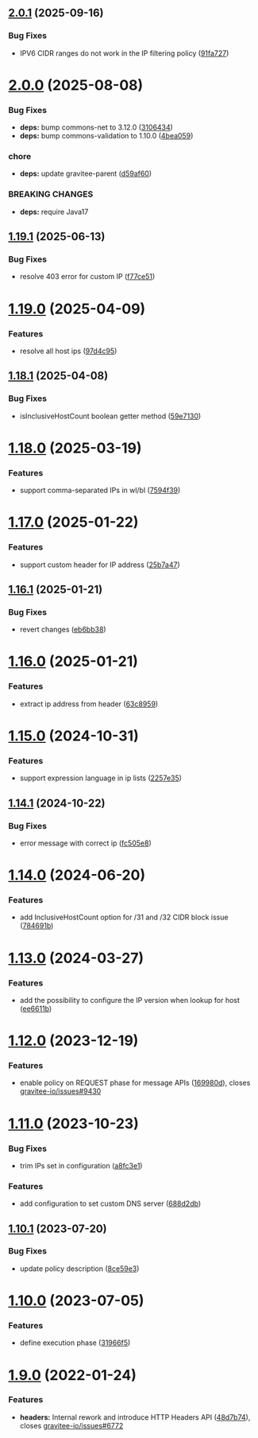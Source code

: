## [2.0.1](https://github.com/gravitee-io/gravitee-policy-ipfiltering/compare/2.0.0...2.0.1) (2025-09-16)


### Bug Fixes

* IPV6 CIDR ranges do not work in the IP filtering policy ([91fa727](https://github.com/gravitee-io/gravitee-policy-ipfiltering/commit/91fa72708b9459b985b0e92a14364735cd174867))

# [2.0.0](https://github.com/gravitee-io/gravitee-policy-ipfiltering/compare/1.19.1...2.0.0) (2025-08-08)


### Bug Fixes

* **deps:** bump commons-net to 3.12.0 ([3106434](https://github.com/gravitee-io/gravitee-policy-ipfiltering/commit/31064349e674a5cef75c4d6e95e119ea83a8f727))
* **deps:** bump commons-validation to 1.10.0 ([4bea059](https://github.com/gravitee-io/gravitee-policy-ipfiltering/commit/4bea059d36ca61b9e1c222e804e7680a66df5570))


### chore

* **deps:** update gravitee-parent ([d59af60](https://github.com/gravitee-io/gravitee-policy-ipfiltering/commit/d59af602346d2915d7c2851dba98c724a1e32313))


### BREAKING CHANGES

* **deps:** require Java17

## [1.19.1](https://github.com/gravitee-io/gravitee-policy-ipfiltering/compare/1.19.0...1.19.1) (2025-06-13)


### Bug Fixes

* resolve 403 error for custom IP ([f77ce51](https://github.com/gravitee-io/gravitee-policy-ipfiltering/commit/f77ce51a36bed03edd9fe40f0c5bcec85ba14a7a))

# [1.19.0](https://github.com/gravitee-io/gravitee-policy-ipfiltering/compare/1.18.1...1.19.0) (2025-04-09)


### Features

* resolve all host ips ([97d4c95](https://github.com/gravitee-io/gravitee-policy-ipfiltering/commit/97d4c95c48622b26f620c3d33c195a08aea7c09b))

## [1.18.1](https://github.com/gravitee-io/gravitee-policy-ipfiltering/compare/1.18.0...1.18.1) (2025-04-08)


### Bug Fixes

* isInclusiveHostCount boolean getter method ([59e7130](https://github.com/gravitee-io/gravitee-policy-ipfiltering/commit/59e7130c739a8a2a06667bf7ccac77b262ea4a24))

# [1.18.0](https://github.com/gravitee-io/gravitee-policy-ipfiltering/compare/1.17.0...1.18.0) (2025-03-19)


### Features

* support comma-separated IPs in wl/bl ([7594f39](https://github.com/gravitee-io/gravitee-policy-ipfiltering/commit/7594f39a54f98fec7d782a8b542cf7f6d82d747e))

# [1.17.0](https://github.com/gravitee-io/gravitee-policy-ipfiltering/compare/1.16.1...1.17.0) (2025-01-22)


### Features

* support custom header for IP address ([25b7a47](https://github.com/gravitee-io/gravitee-policy-ipfiltering/commit/25b7a475c6bb61af1dbff5118f1faee0ccfa07a3))

## [1.16.1](https://github.com/gravitee-io/gravitee-policy-ipfiltering/compare/1.16.0...1.16.1) (2025-01-21)


### Bug Fixes

* revert changes ([eb6bb38](https://github.com/gravitee-io/gravitee-policy-ipfiltering/commit/eb6bb38261448f1c0bdedda93d81ffe0b2b7d59e))

# [1.16.0](https://github.com/gravitee-io/gravitee-policy-ipfiltering/compare/1.15.0...1.16.0) (2025-01-21)


### Features

* extract ip address from header ([63c8959](https://github.com/gravitee-io/gravitee-policy-ipfiltering/commit/63c8959ad4088b5dc9a4b5c11dc2db0b0065c4cd))

# [1.15.0](https://github.com/gravitee-io/gravitee-policy-ipfiltering/compare/1.14.1...1.15.0) (2024-10-31)


### Features

* support expression language in ip lists ([2257e35](https://github.com/gravitee-io/gravitee-policy-ipfiltering/commit/2257e3533b1dd7421d2dc6ad17c68e1c16bd14b6))

## [1.14.1](https://github.com/gravitee-io/gravitee-policy-ipfiltering/compare/1.14.0...1.14.1) (2024-10-22)


### Bug Fixes

* error message with correct ip ([fc505e8](https://github.com/gravitee-io/gravitee-policy-ipfiltering/commit/fc505e8c7a3b4c4c0348edfc8bdca0373b72629b))

# [1.14.0](https://github.com/gravitee-io/gravitee-policy-ipfiltering/compare/1.13.0...1.14.0) (2024-06-20)


### Features

* add InclusiveHostCount option for /31 and /32 CIDR block issue ([784691b](https://github.com/gravitee-io/gravitee-policy-ipfiltering/commit/784691bbc396345c1f703ebfdabfed54a3794ba7))

# [1.13.0](https://github.com/gravitee-io/gravitee-policy-ipfiltering/compare/1.12.0...1.13.0) (2024-03-27)


### Features

* add the possibility to configure the IP version when lookup for host ([ee6611b](https://github.com/gravitee-io/gravitee-policy-ipfiltering/commit/ee6611bd800513072e1d29a2ad4e77e866b5c60b))

# [1.12.0](https://github.com/gravitee-io/gravitee-policy-ipfiltering/compare/1.11.0...1.12.0) (2023-12-19)


### Features

* enable policy on REQUEST phase for message APIs ([169980d](https://github.com/gravitee-io/gravitee-policy-ipfiltering/commit/169980d022c1ade4fcdd202d2f335e0be621fc6f)), closes [gravitee-io/issues#9430](https://github.com/gravitee-io/issues/issues/9430)

# [1.11.0](https://github.com/gravitee-io/gravitee-policy-ipfiltering/compare/1.10.1...1.11.0) (2023-10-23)


### Bug Fixes

* trim IPs set in configuration ([a8fc3e1](https://github.com/gravitee-io/gravitee-policy-ipfiltering/commit/a8fc3e189e8d72323fd5374764623a53657468a5))


### Features

* add configuration to set custom DNS server ([688d2db](https://github.com/gravitee-io/gravitee-policy-ipfiltering/commit/688d2db90ea2fca657a29747b61f0f4330e477a7))

## [1.10.1](https://github.com/gravitee-io/gravitee-policy-ipfiltering/compare/1.10.0...1.10.1) (2023-07-20)


### Bug Fixes

* update policy description ([8ce59e3](https://github.com/gravitee-io/gravitee-policy-ipfiltering/commit/8ce59e3b3a50c9bc30d2a80864412232c9cd8183))

# [1.10.0](https://github.com/gravitee-io/gravitee-policy-ipfiltering/compare/1.9.0...1.10.0) (2023-07-05)


### Features

* define execution phase ([31966f5](https://github.com/gravitee-io/gravitee-policy-ipfiltering/commit/31966f54c26a87ce29c58068c06138e65a940917))

# [1.9.0](https://github.com/gravitee-io/gravitee-policy-ipfiltering/compare/1.8.0...1.9.0) (2022-01-24)


### Features

* **headers:** Internal rework and introduce HTTP Headers API ([48d7b74](https://github.com/gravitee-io/gravitee-policy-ipfiltering/commit/48d7b7408f872c3dfa24776aa5c348e5f50315be)), closes [gravitee-io/issues#6772](https://github.com/gravitee-io/issues/issues/6772)

